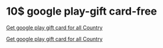 # 10$ google play-gift card-free

[Get google play gift card for all Country](https://today.freegamingoffer.com/allgiftcard.html)

[Get google play gift card for all Country](https://today.freegamingoffer.com/allgiftcard.html)

